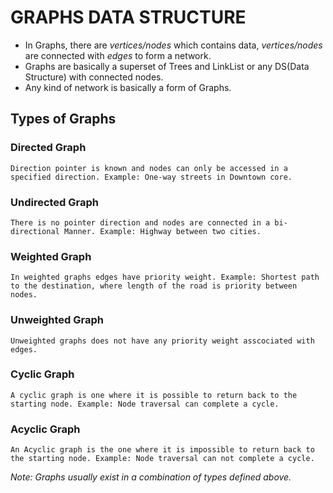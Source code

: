 # GRAPHS DATA STRUCTURE

- In Graphs, there are _vertices/nodes_ which contains data, _vertices/nodes_ are connected with _edges_ to form a network.
- Graphs are basically a superset of Trees and LinkList or any DS(Data Structure) with connected nodes.
- Any kind of network is basically a form of Graphs.

## Types of Graphs

### Directed Graph

    Direction pointer is known and nodes can only be accessed in a specified direction. Example: One-way streets in Downtown core.

### Undirected Graph

    There is no pointer direction and nodes are connected in a bi-directional Manner. Example: Highway between two cities.

### Weighted Graph

    In weighted graphs edges have priority weight. Example: Shortest path to the destination, where length of the road is priority between nodes.

### Unweighted Graph

    Unweighted graphs does not have any priority weight asscociated with edges.

### Cyclic Graph

    A cyclic graph is one where it is possible to return back to the starting node. Example: Node traversal can complete a cycle.

### Acyclic Graph

    An Acyclic graph is the one where it is impossible to return back to the starting node. Example: Node traversal can not complete a cycle.

*Note: Graphs usually exist in a combination of types defined above.*

